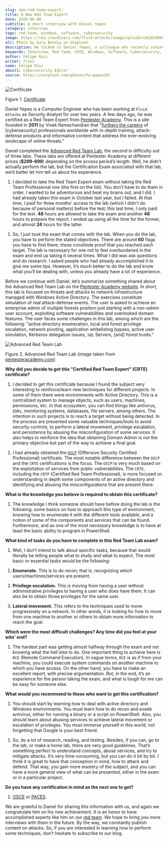 ```yaml
---
slug: new-red-team-expert/
title: A New Red Team Expert
date: 2020-06-08
subtitle: A short interview with Daniel Yepes
category: interview
tags: red-team, windows, software, cybersecurity
image: https://res.cloudinary.com/fluid-attacks/image/upload/v1620330961/blog/new-red-team-expert/cover_y5115t.webp
alt: Photo by Gary Bendig on Unsplash
description: We talked to Daniel Yepes, a colleague who recently achieved his certificate as a Red Team Expert. He shared his experience and tips to obtain that certificate.
keywords: Interview, Red Team, CRTE, Windows, Software, Cybersecurity, Security, Pentesting, Ethical Hacking
author: Felipe Ruiz
writer: fruiz
name: Felipe Ruiz
about1: Cybersecurity Editor
source: https://unsplash.com/photos/Yu-qayee34c
---
```


<div class="blog-questions">

<div class="imgblock">

![Certificate](https://res.cloudinary.com/fluid-attacks/image/upload/v1620330960/blog/new-red-team-expert/certified_kbbs6n.webp)

<div class="title">

Figure 1. [Certificate](https://twitter.com/fluidattacks/status/1262759918853128193/photo/1)

</div>

</div>

Daniel Yepes is a Computer Engineer who has been working at `Fluid
Attacks` as Security Analyst for over two years. A few days ago, he was
certified as a Red Team Expert from [Pentester
Academy](https://www.pentesteracademy.com/). This is a site founded in
**2011** by Vivek Ramachandran that "[furthers the
careers](https://www.linkedin.com/company/pentesteracademy) of
\[cybersecurity\] professionals worldwide with in-depth training,
attack-defense products and informative content that address the
ever-evolving landscape of online threats."

Daniel completed the [Advanced Red Team
Lab](https://www.pentesteracademy.com/redteamlab), the second in
difficulty out of three labs. These labs are offered at Pentester
Academy at different prices (**$299-699**) depending on the access
period’s length. Well, he didn’t actually perform the lab, but the
Certification Exam associated with that lab; we’d better let him tell us
about his experience.

1. I decided to take the Red Team Expert exam without taking the Red
    Team Professional one (the first on the list). You don’t have to do
    them in order. I wanted to be adventurous and beat my brains out,
    and I did. I had already taken this exam in October last year, but I
    failed. At that time, I paid for three months' access to the lab
    (which I didn’t do because of personal matters) before the test;
    this last time, I only paid for the test. **48** hours are allowed
    to take the exam and another **48** hours to prepare the report. I
    ended up using all the time for the former, and almost **24** hours
    for the latter.

<!-- end list -->

1. So, I just took the exam that comes with the lab. When you do the
    lab, you have to perform the stated objectives. There are around
    **60** flags you have to find there; these constitute proof that you
    reached each target. The lab is necessary for one not to feel
    overburdened in the exam and end up taking it several times. What I
    did was ask questions and do research. I asked people who had
    already accomplished it to give me some tips. However, it’s much
    better to do the lab and know what you’ll be dealing with, unless
    you already have a lot of experience.

Before we continue with Daniel, let’s summarize something shared about
the Advanced Red Team Lab on the [Pentester Academy
website](https://www.pentesteracademy.com/redteamlab). In short, this
lab is focused on threats and attacks to network infrastructure managed
with Windows Active Directory. The exercises constitute simulation of
real attack-defense events. The user is asked to achieve an enterprise
admin of multiple forests position just starting with a non-admin user
account, exploiting software vulnerabilities and overlooked domain
features. The user faces some challenges in this lab, among which are
the following: "active directory enumeration, local and forest privilege
escalation, network pivoting, application whitelisting bypass, active
user simulation, Kerberos delegation issues, `SQL` Servers, \[and\]
forest trusts."

<div class="imgblock">

![Advanced Red Team Lab](https://res.cloudinary.com/fluid-attacks/image/upload/v1620330960/blog/new-red-team-expert/lab_ymddtq.webp)

<div class="title">

Figure 2. Advanced Red Team Lab (image taken
from [pentesteracademy.com](https://www.pentesteracademy.com/redteamlab))

</div>

</div>

**Why did you decide to get this "Certified Red Team Expert" (CRTE)
certificate?**

1. I decided to get this certificate because I found the subject very
    interesting to reinforce/learn new techniques for different
    projects. In some of them there were environments with Active
    Directory. This is a centralized system to manage objects, such as
    users, machines, permissions, etc. In that ecosystem, you can find
    things like antivirus, `EDRs`, monitoring systems, databases, file
    servers, among others. The intention in such projects is to reach a
    target without being detected. In the process are presented some
    valuable techniques/tools to avoid security controls, to perform a
    lateral movement, privilege escalation, and persistence by abusing
    the misconfiguration of some services. It also helps to reinforce
    the idea that obtaining Domain Admin is not the primary objective
    but part of the way to achieve a final goal.

<!-- end list -->

1. I had already obtained the
    [`OSCP`](https://www.offensive-security.com/pwk-oscp/) (Offensive
    Security Certified Professional) certificate. The most notable
    difference between the `OSCP` and the `CRTE` certifications is the
    focus. The `OSCP` is very much based on the exploitation of services
    from public vulnerabilities. The `CRTE`, including the `CRTP`
    (Certified Red Team Professional), is more focused on understanding
    in depth some components of an active directory and identifying and
    abusing the misconfigurations that are present there.

**What is the knowledge you believe is required to obtain this
certificate?**

1. The knowledge I think someone should have before doing the lab is
    the following: some basics on how to approach this type of
    environment, knowing how to enumerate it with the different tools
    available, and a notion of some of the components and services that
    can be found. Furthermore, and as one of the most necessary
    knowledge is to have at least the basic ability to program in
    PowerShell.

**What kind of tasks do you have to complete in this Red Team Lab
exam?**

1. Well, I don’t intend to talk about specific tasks, because that
    would literally be telling people what to study and what to expect.
    The most basic or essential tasks would be the following:

<!-- end list -->

1. **Enumerate.** This is to do recon; that is, recognizing which
    users/machines/services are present.

2. **Privilege escalation.** This is moving from having a user without
    administrative privileges to having a user who does have them. It
    can also be to obtain those privileges for the same user.

3. **Lateral movement.** This refers to the techniques used to move
    progressively on a network. In other words, it is looking for how to
    move from one machine to another or others to obtain more
    information to reach the goal.

**Which were the most difficult challenges? Any time did you feel at
your wits' end?**

1. The hardest part was getting almost halfway through the exam and not
    knowing what the hell else to do. One important thing to achieve
    here is `RCE` (Remote Command Execution). In vague terms, `RCE` is
    as if from your machine, you could execute system commands on
    another machine to which you have access. On the other hand, you
    have to make an excellent report, with precise argumentation. But,
    in the end, it’s an experience for the person taking the exam, and
    what is tough for me can be easy for someone else.

**What would you recommend to those who want to get this
certification?**

1. You should start by learning how to deal with active directory and
    Windows environments. You must learn how to do recon and evade
    antivirus, either for running a binary or a script on PowerShell.
    Also, you should learn about abusing services to achieve lateral
    movement or escalation of privileges. You must immerse yourself in
    this world, not forgetting that Google is your best friend.

<!-- end list -->

1. So, do a lot of research, reading, and testing. Besides, if you can,
    go to the lab, or make a home lab, there are very good guidelines.
    That’s something perfect to understand concepts, abuse services, and
    try to mitigate attacks. It’s very time-consuming, but you can do it
    bit by bit. I think it is great to have that conception in mind, how
    to attack and defend. That way, you gain more mastery of the
    subject, and you can have a more general view of what can be
    presented, either in the exam or in a particular project.

**Do you have any certification in mind as the next one to get?**

1.  [OSCE](https://www.offensive-security.com/ctp-osce/) or
    [PACES](https://www.pentesteracademy.com/gcb).

We are grateful to Daniel for sharing this information with us, and
again we congratulate him on his new achievement.
It is an honor to have accomplished experts like him on our [red team](../../solutions/red-teaming/).
We hope to bring you more interviews with them in the future.
By the way, we
constantly publish content on attacks. So, if you are interested in
learning how to perform some techniques, don’t hesitate to subscribe to
our blog.

</div>
